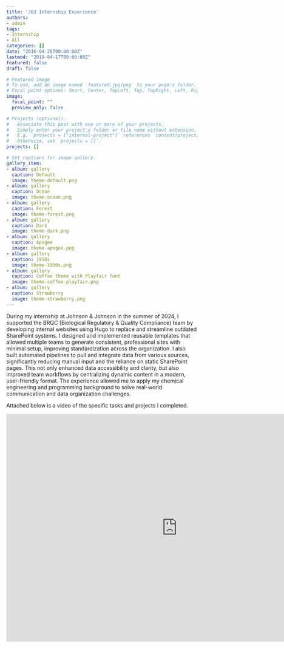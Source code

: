 ```yaml
---
title: 'J&J Internship Experience'
authors:
- admin
tags:
- Internship
- All
categories: []
date: "2016-04-20T00:00:00Z"
lastmod: "2019-04-17T00:00:00Z"
featured: false
draft: false

# Featured image
# To use, add an image named `featured.jpg/png` to your page's folder.
# Focal point options: Smart, Center, TopLeft, Top, TopRight, Left, Right, BottomLeft, Bottom, BottomRight
image:
  focal_point: ""
  preview_only: false

# Projects (optional).
#   Associate this post with one or more of your projects.
#   Simply enter your project's folder or file name without extension.
#   E.g. `projects = ["internal-project"]` references `content/project/deep-learning/index.md`.
#   Otherwise, set `projects = []`.
projects: []

# Set captions for image gallery.
gallery_item:
- album: gallery
  caption: Default
  image: theme-default.png
- album: gallery
  caption: Ocean
  image: theme-ocean.png
- album: gallery
  caption: Forest
  image: theme-forest.png
- album: gallery
  caption: Dark
  image: theme-dark.png
- album: gallery
  caption: Apogee
  image: theme-apogee.png
- album: gallery
  caption: 1950s
  image: theme-1950s.png
- album: gallery
  caption: Coffee theme with Playfair font
  image: theme-coffee-playfair.png
- album: gallery
  caption: Strawberry
  image: theme-strawberry.png
---
```


During my internship at Johnson & Johnson in the summer of 2024, I supported the BRQC (Biological Regulatory & Quality Compliance) team by developing internal websites using Hugo to replace and streamline outdated SharePoint systems. I designed and implemented reusable templates that allowed multiple teams to generate consistent, professional sites with minimal setup, improving standardization across the organization. I also built automated pipelines to pull and integrate data from various sources, significantly reducing manual input and the reliance on static SharePoint pages. This not only enhanced data accessibility and clarity, but also improved team workflows by centralizing dynamic content in a modern, user-friendly format. The experience allowed me to apply my chemical engineering and programming background to solve real-world communication and data organization challenges.

Attached below is a video of the specific tasks and projects I completed. 

<iframe width="900" height="600" src="https://www.youtube.com/embed/R1GAQjVhILg" frameborder="0" allowfullscreen></iframe>
